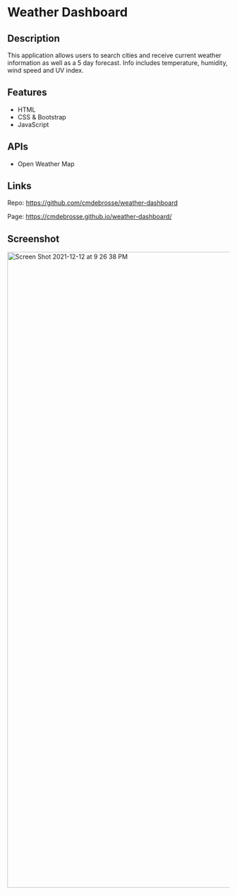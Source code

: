 # Weather Dashboard

## Description
This application allows users to search cities and receive current weather information as well as a 5 day forecast. Info includes temperature, humidity, wind speed and UV index.

## Features
* HTML
* CSS & Bootstrap
* JavaScript

## APIs 
* Open Weather Map

## Links
Repo: https://github.com/cmdebrosse/weather-dashboard

Page: https://cmdebrosse.github.io/weather-dashboard/

## Screenshot
<img width="1440" alt="Screen Shot 2021-12-12 at 9 26 38 PM" src="https://user-images.githubusercontent.com/92185857/145742982-24f12755-c94f-4d53-8184-170a449a472e.png">

